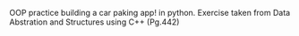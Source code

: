 OOP practice building a car paking app! in python. Exercise taken from Data Abstration and Structures using C++ (Pg.442) 
